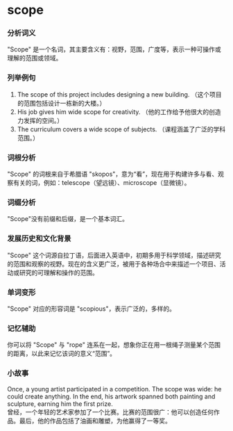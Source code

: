 # scope

### 分析词义

  

"Scope" 是一个名词，其主要含义有：视野，范围，广度等，表示一种可操作或理解的范围或领域。

  

### 列举例句

  

1.  The scope of this project includes designing a new building. （这个项目的范围包括设计一栋新的大楼。）
2.  His job gives him wide scope for creativity. （他的工作给予他很大的创造力发挥的空间。）
3.  The curriculum covers a wide scope of subjects. （课程涵盖了广泛的学科范围。）

  

### 词根分析

  

"Scope" 的词根来自于希腊语 "skopos"，意为“看”，现在用于构建许多与看、观察有关的词，例如：telescope（望远镜）、microscope（显微镜）。

  

### 词缀分析

  

"Scope"没有前缀和后缀，是一个基本词汇。

  

### 发展历史和文化背景

  

"Scope" 这个词源自拉丁语，后面进入英语中，初期多用于科学领域，描述研究的范围和观察的视野。现在的含义更广泛，被用于各种场合中来描述一个项目、活动或研究的可理解和操作的范围。

  

### 单词变形

  

"Scope" 对应的形容词是 "scopious"，表示广泛的，多样的。

  

### 记忆辅助

  

你可以将 "Scope" 与 "rope" 连系在一起，想象你正在用一根绳子测量某个范围的距离，以此来记忆该词的意义“范围”。

  

### 小故事

  

Once, a young artist participated in a competition. The scope was wide: he could create anything. In the end, his artwork spanned both painting and sculpture, earning him the first prize.  
曾经，一个年轻的艺术家参加了一个比赛。比赛的范围很广：他可以创造任何作品。最后，他的作品包括了油画和雕塑，为他赢得了一等奖。
